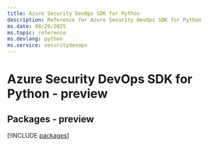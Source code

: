```yaml
---
title: Azure Security DevOps SDK for Python
description: Reference for Azure Security DevOps SDK for Python
ms.date: 04/29/2025
ms.topic: reference
ms.devlang: python
ms.service: securitydevops
---
```

# Azure Security DevOps SDK for Python - preview
## Packages - preview
[!INCLUDE [packages](security-devops-index.md)]